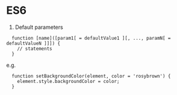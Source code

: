 # ES6

1. Default parameters
~~~
  function [name]([param1[ = defaultValue1 ][, ..., paramN[ = defaultValueN ]]]) {
    // statements
  }
~~~
e.g.
~~~
  function setBackgroundColor(element, color = 'rosybrown') {
    element.style.backgroundColor = color;
  }
~~~

